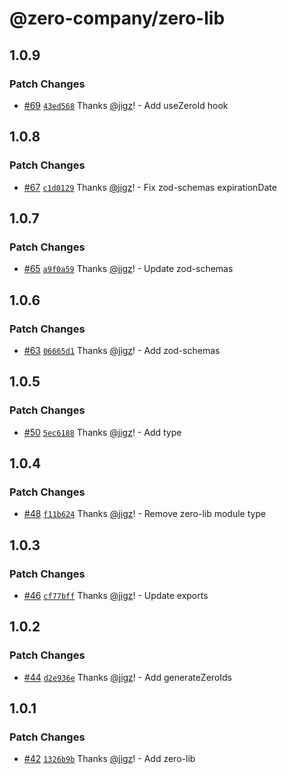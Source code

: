 # @zero-company/zero-lib

## 1.0.9

### Patch Changes

- [#69](https://github.com/zero-company/zero-lib/pull/69) [`43ed568`](https://github.com/zero-company/zero-lib/commit/43ed56878377cc9b700b68f4515be1a6b68e0360) Thanks [@jigz](https://github.com/jigz)! - Add useZeroId hook

## 1.0.8

### Patch Changes

- [#67](https://github.com/zero-company/zero-lib/pull/67) [`c1d0129`](https://github.com/zero-company/zero-lib/commit/c1d0129dc4d81ec53c73ee27faea3b578d6a0e20) Thanks [@jigz](https://github.com/jigz)! - Fix zod-schemas expirationDate

## 1.0.7

### Patch Changes

- [#65](https://github.com/zero-company/zero-lib/pull/65) [`a9f0a59`](https://github.com/zero-company/zero-lib/commit/a9f0a59927744add95401514c287f927946b9ee7) Thanks [@jigz](https://github.com/jigz)! - Update zod-schemas

## 1.0.6

### Patch Changes

- [#63](https://github.com/zero-company/zero-lib/pull/63) [`06665d1`](https://github.com/zero-company/zero-lib/commit/06665d165eda47a64dcc1d985a8cf6c250c751ef) Thanks [@jigz](https://github.com/jigz)! - Add zod-schemas

## 1.0.5

### Patch Changes

- [#50](https://github.com/zero-company/zero-lib/pull/50) [`5ec6188`](https://github.com/zero-company/zero-lib/commit/5ec618882b5bae06c283eb6adc60c0679c550723) Thanks [@jigz](https://github.com/jigz)! - Add type

## 1.0.4

### Patch Changes

- [#48](https://github.com/zero-company/zero-lib/pull/48) [`f11b624`](https://github.com/zero-company/zero-lib/commit/f11b62439eaf3597ad44268b23dee0ace9bf81a9) Thanks [@jigz](https://github.com/jigz)! - Remove zero-lib module type

## 1.0.3

### Patch Changes

- [#46](https://github.com/zero-company/zero-lib/pull/46) [`cf77bff`](https://github.com/zero-company/zero-lib/commit/cf77bff804ead3fc12c462e32f7c53b29443ec3f) Thanks [@jigz](https://github.com/jigz)! - Update exports

## 1.0.2

### Patch Changes

- [#44](https://github.com/zero-company/zero-lib/pull/44) [`d2e936e`](https://github.com/zero-company/zero-lib/commit/d2e936e45b28d4322a168a4bd1904364ea381760) Thanks [@jigz](https://github.com/jigz)! - Add generateZeroIds

## 1.0.1

### Patch Changes

- [#42](https://github.com/zero-company/zero-lib/pull/42) [`1326b9b`](https://github.com/zero-company/zero-lib/commit/1326b9b36dca17451a0688780d1b24df0402a674) Thanks [@jigz](https://github.com/jigz)! - Add zero-lib
